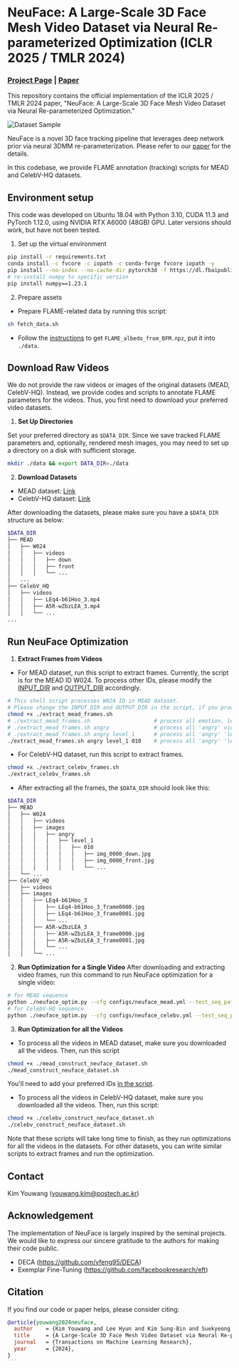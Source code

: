 # NeuFace: A Large-Scale 3D Face Mesh Video Dataset via Neural Re-parameterized Optimization (ICLR 2025 / TMLR 2024)
### [Project Page](https://kim-youwang.github.io/neuface) | [Paper](https://openreview.net/forum?id=zVDMh6JvWc)
This repository contains the official implementation of the ICLR 2025 / TMLR 2024 paper, 
"NeuFace: A Large-Scale 3D Face Mesh Video Dataset via Neural Re-parameterized Optimization."

![Dataset Sample](assets/dataset_sample.gif)

NeuFace is a novel 3D face tracking pipeline that leverages deep network prior via neural 3DMM re-parameterization. Please refer to our [paper](https://openreview.net/forum?id=zVDMh6JvWc) for the details.

In this codebase, we provide FLAME annotation (tracking) scripts for MEAD and CelebV-HQ datasets.

## Environment setup
This code was developed on Ubuntu 18.04 with Python 3.10, CUDA 11.3 and PyTorch 1.12.0, using NVIDIA RTX A6000 (48GB) GPU. Later versions should work, but have not been tested.

1. Set up the virtual environment
```bash
pip install -r requirements.txt
conda install -c fvcore -c iopath -c conda-forge fvcore iopath -y
pip install --no-index --no-cache-dir pytorch3d -f https://dl.fbaipublicfiles.com/pytorch3d/packaging/wheels/py310_cu113_pyt1120/download.html
# re-install numpy to specific version
pip install numpy==1.23.1 
```

2. Prepare assets 
- Prepare FLAME-related data by running this script:
```bash
sh fetch_data.sh
```
- Follow the [instructions](https://github.com/TimoBolkart/BFM_to_FLAME?tab=readme-ov-file#create-texture-model) to get `FLAME_albedo_from_BFM.npz`, put it into `./data`.

## Download Raw Videos
We do not provide the raw videos or images of the original datasets (MEAD, CelebV-HQ). Instead, we provide codes and scripts to annotate FLAME parameters for the videos. Thus, you first need to download your preferred video datasets.
1. **Set Up Directories**

Set your preferred directory as `$DATA_DIR`. Since we save tracked FLAME parameters and, optionally, rendered mesh images, you may need to set up a directory on a disk with sufficient storage.
```bash
mkdir ./data && export DATA_DIR=./data
```

2. **Download Datasets** 
- MEAD dataset: [Link](https://drive.google.com/drive/folders/1GwXP-KpWOxOenOxITTsURJZQ_1pkd4-j)
- CelebV-HQ dataset: [Link](https://github.com/CelebV-HQ/CelebV-HQ/issues/8#issue-1336655726) 

After downloading the datasets, please make sure you have a `$DATA_DIR` structure as below: 
```bash
$DATA_DIR
├── MEAD
│   ├── W024
│   │   ├── videos
│   │   │   ├── down
│   │   │   ├── front
│   │   │   └── ...
│   ...
├── CelebV_HQ
│   ├── videos
│   │   ├── LEq4-b61Hoo_3.mp4
│   │   ├── A5R-wZbzLEA_3.mp4    
│   │   └── ...    
...
``` 


## Run NeuFace Optimization
1. **Extract Frames from Videos**
- For MEAD dataset, run this script to extract frames. Currently, the script is for the MEAD ID W024. To process other IDs, please modify the [INPUT_DIR]() and [OUTPUT_DIR]() accordingly. 
```bash
# This shell script processes W024 ID in MEAD dataset. 
# Please change the INPUT_DIR and OUTPUT_DIR in the script, if you process different IDs. 
chmod +x ./extract_mead_frames.sh
# ./extract_mead_frames.sh                    # process all emotion, level and videos for ID W024
# ./extract_mead_frames.sh angry              # process all 'angry' videos for ID W024
# ./extract_mead_frames.sh angry level_1      # process all 'angry' 'level_1' videos for ID W024
./extract_mead_frames.sh angry level_1 010    # process all 'angry' 'level_1' '010.mp4' for ID W024
```
- For CelebV-HQ dataset, run this script to extract frames.
```bash
chmod +x ./extract_celebv_frames.sh
./extract_celebv_frames.sh
```

- After extracting all the frames, the `$DATA_DIR` should look like this:
```bash
$DATA_DIR
├── MEAD
│   ├── W024
│   │   ├── videos
│   │   ├── images
│   │   │   ├── angry
│   │   │   │   ├── level_1
│   │   │   │   │   ├── 010
│   │   │   │   │   │   ├── img_0000_down.jpg
│   │   │   │   │   │   ├── img_0000_front.jpg
│   │   │   │   │   │   └── ...
│   └── ...
├── CelebV_HQ
│   ├── videos
│   ├── images
│   │   ├── LEq4-b61Hoo_3
│   │   │   ├── LEq4-b61Hoo_3_frame0000.jpg
│   │   │   ├── LEq4-b61Hoo_3_frame0001.jpg
│   │   │   └── ...
│   │   ├── A5R-wZbzLEA_3   
│   │   │   ├── A5R-wZbzLEA_3_frame0000.jpg
│   │   │   ├── A5R-wZbzLEA_3_frame0001.jpg
│   │   │   └── ...
│   │   └── ...
``` 


2. **Run Optimization for a Single Video**
After downloading and extracting video frames, run this command to run NeuFace optimization for a single video:
```bash
# for MEAD sequence
python ./neuface_optim.py --cfg configs/neuface_mead.yml --test_seq_path $DATA_DIR/MEAD/W024/images/angry/level_1/010
# for CelebV-HQ sequence
python ./neuface_optim.py --cfg configs/neuface_celebv.yml --test_seq_path $DATA_DIR/celebv/
```

3. **Run Optimization for all the Videos**
- To process all the videos in MEAD dataset, make sure you downloaded all the videos. Then, run this script
```bash
chmod +x ./mead_construct_neuface_dataset.sh
./mead_construct_neuface_dataset.sh
```
You'll need to add your preferred IDs [in the script]().
- To process all the videos in CelebV-HQ dataset, make sure you downloaded all the videos. Then, run this script:
```bash
chmod +x ./celebv_construct_neuface_dataset.sh
./celebv_construct_neuface_dataset.sh
```
Note that these scripts will take long time to finish, as they run optimizations for all the videos in the datasets. For other datasets, you can write similar scripts to extract frames and run the optimization.


## Contact
Kim Youwang (youwang.kim@postech.ac.kr)

## Acknowledgement
The implementation of NeuFace is largely inspired by the seminal projects.
We would like to express our sincere gratitude to the authors for making their code public.
- DECA (https://github.com/yfeng95/DECA)
- Exemplar Fine-Tuning (https://github.com/facebookresearch/eft)

## Citation
If you find our code or paper helps, please consider citing:
````BibTeX
@article{youwang2024neuface,
  author    = {Kim Youwang and Lee Hyun and Kim Sung-Bin and Suekyeong Nam and Janghoon Ju and Tae-Hyun Oh},
  title     = {A Large-Scale 3D Face Mesh Video Dataset via Neural Re-parameterized Optimization},
  journal   = {Transactions on Machine Learning Research},
  year      = {2024},
}
```